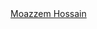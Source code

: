 <script src="https://platform.linkedin.com/badges/js/profile.js" async defer type="text/javascript"></script><div class="badge-base LI-profile-badge" data-locale="en_US" data-size="medium" data-theme="light" data-type="VERTICAL" data-vanity="moazzem-hossain-a5801bb0" data-version="v1"><a class="badge-base__link LI-simple-link" href="https://bd.linkedin.com/in/moazzem-hossain-a5801bb0?trk=profile-badge">Moazzem Hossain</a></div>
              
